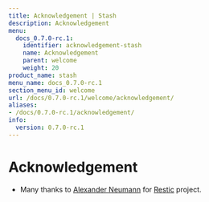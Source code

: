 ```yaml
---
title: Acknowledgement | Stash
description: Acknowledgement
menu:
  docs_0.7.0-rc.1:
    identifier: acknowledgement-stash
    name: Acknowledgement
    parent: welcome
    weight: 20
product_name: stash
menu_name: docs_0.7.0-rc.1
section_menu_id: welcome
url: /docs/0.7.0-rc.1/welcome/acknowledgement/
aliases:
- /docs/0.7.0-rc.1/acknowledgement/
info:
  version: 0.7.0-rc.1
---
```


# Acknowledgement
 - Many thanks to [Alexander Neumann](https://github.com/fd0) for [Restic](https://restic.net) project.
